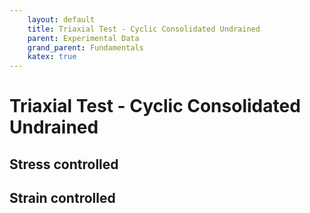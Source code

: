 ```yaml
---
    layout: default
    title: Triaxial Test - Cyclic Consolidated Undrained
    parent: Experimental Data
    grand_parent: Fundamentals
    katex: true
---
```

# Triaxial Test - Cyclic Consolidated Undrained

## Stress controlled
## Strain controlled